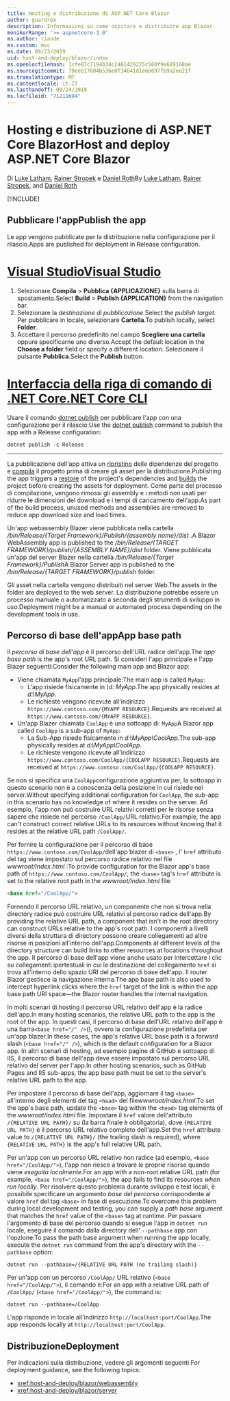 ```yaml
---
title: Hosting e distribuzione di ASP.NET Core Blazor
author: guardrex
description: Informazioni su come ospitare e distribuire app Blazor.
monikerRange: '>= aspnetcore-3.0'
ms.author: riande
ms.custom: mvc
ms.date: 09/23/2019
uid: host-and-deploy/blazor/index
ms.openlocfilehash: 1cfe87c7194b34c2461429225c560f9e689168ae
ms.sourcegitcommit: 79eeb17604b536e8f34641d1e6b697fb9a2ee21f
ms.translationtype: MT
ms.contentlocale: it-IT
ms.lasthandoff: 09/24/2019
ms.locfileid: "71211694"
---
```

# <a name="host-and-deploy-aspnet-core-blazor"></a><span data-ttu-id="db1cf-103">Hosting e distribuzione di ASP.NET Core Blazor</span><span class="sxs-lookup"><span data-stu-id="db1cf-103">Host and deploy ASP.NET Core Blazor</span></span>

<span data-ttu-id="db1cf-104">Di [Luke Latham](https://github.com/guardrex), [Rainer Stropek](https://www.timecockpit.com) e [Daniel Roth](https://github.com/danroth27)</span><span class="sxs-lookup"><span data-stu-id="db1cf-104">By [Luke Latham](https://github.com/guardrex), [Rainer Stropek](https://www.timecockpit.com), and [Daniel Roth](https://github.com/danroth27)</span></span>

[!INCLUDE[](~/includes/blazorwasm-preview-notice.md)]

## <a name="publish-the-app"></a><span data-ttu-id="db1cf-105">Pubblicare l'app</span><span class="sxs-lookup"><span data-stu-id="db1cf-105">Publish the app</span></span>

<span data-ttu-id="db1cf-106">Le app vengono pubblicate per la distribuzione nella configurazione per il rilascio.</span><span class="sxs-lookup"><span data-stu-id="db1cf-106">Apps are published for deployment in Release configuration.</span></span>

# <a name="visual-studiotabvisual-studio"></a>[<span data-ttu-id="db1cf-107">Visual Studio</span><span class="sxs-lookup"><span data-stu-id="db1cf-107">Visual Studio</span></span>](#tab/visual-studio)

1. <span data-ttu-id="db1cf-108">Selezionare **Compila** > **Pubblica {APPLICAZIONE}** sulla barra di spostamento.</span><span class="sxs-lookup"><span data-stu-id="db1cf-108">Select **Build** > **Publish {APPLICATION}** from the navigation bar.</span></span>
1. <span data-ttu-id="db1cf-109">Selezionare la *destinazione di pubblicazione*.</span><span class="sxs-lookup"><span data-stu-id="db1cf-109">Select the *publish target*.</span></span> <span data-ttu-id="db1cf-110">Per pubblicare in locale, selezionare **Cartella**.</span><span class="sxs-lookup"><span data-stu-id="db1cf-110">To publish locally, select **Folder**.</span></span>
1. <span data-ttu-id="db1cf-111">Accettare il percorso predefinito nel campo **Scegliere una cartella** oppure specificarne uno diverso.</span><span class="sxs-lookup"><span data-stu-id="db1cf-111">Accept the default location in the **Choose a folder** field or specify a different location.</span></span> <span data-ttu-id="db1cf-112">Selezionare il pulsante **Pubblica**.</span><span class="sxs-lookup"><span data-stu-id="db1cf-112">Select the **Publish** button.</span></span>

# <a name="net-core-clitabnetcore-cli"></a>[<span data-ttu-id="db1cf-113">Interfaccia della riga di comando di .NET Core</span><span class="sxs-lookup"><span data-stu-id="db1cf-113">.NET Core CLI</span></span>](#tab/netcore-cli)

<span data-ttu-id="db1cf-114">Usare il comando [dotnet publish](/dotnet/core/tools/dotnet-publish) per pubblicare l'app con una configurazione per il rilascio:</span><span class="sxs-lookup"><span data-stu-id="db1cf-114">Use the [dotnet publish](/dotnet/core/tools/dotnet-publish) command to publish the app with a Release configuration:</span></span>

```dotnetcli
dotnet publish -c Release
```

---

<span data-ttu-id="db1cf-115">La pubblicazione dell'app attiva un [ripristino](/dotnet/core/tools/dotnet-restore) delle dipendenze del progetto e [compila](/dotnet/core/tools/dotnet-build) il progetto prima di creare gli asset per la distribuzione.</span><span class="sxs-lookup"><span data-stu-id="db1cf-115">Publishing the app triggers a [restore](/dotnet/core/tools/dotnet-restore) of the project's dependencies and [builds](/dotnet/core/tools/dotnet-build) the project before creating the assets for deployment.</span></span> <span data-ttu-id="db1cf-116">Come parte del processo di compilazione, vengono rimossi gli assembly e i metodi non usati per ridurre le dimensioni del download e i tempi di caricamento dell'app.</span><span class="sxs-lookup"><span data-stu-id="db1cf-116">As part of the build process, unused methods and assemblies are removed to reduce app download size and load times.</span></span>

<span data-ttu-id="db1cf-117">Un'app webassembly Blazer viene pubblicata nella cartella */bin/Release/{Target Framework}/Publish/{assembly nome}/dist* .</span><span class="sxs-lookup"><span data-stu-id="db1cf-117">A Blazor WebAssembly app is published to the */bin/Release/{TARGET FRAMEWORK}/publish/{ASSEMBLY NAME}/dist* folder.</span></span> <span data-ttu-id="db1cf-118">Viene pubblicata un'app del server Blazer nella cartella */bin/Release/{Target Framework}/Publish*</span><span class="sxs-lookup"><span data-stu-id="db1cf-118">A Blazor Server app is published to the */bin/Release/{TARGET FRAMEWORK}/publish* folder.</span></span>

<span data-ttu-id="db1cf-119">Gli asset nella cartella vengono distribuiti nel server Web.</span><span class="sxs-lookup"><span data-stu-id="db1cf-119">The assets in the folder are deployed to the web server.</span></span> <span data-ttu-id="db1cf-120">La distribuzione potrebbe essere un processo manuale o automatizzato a seconda degli strumenti di sviluppo in uso.</span><span class="sxs-lookup"><span data-stu-id="db1cf-120">Deployment might be a manual or automated process depending on the development tools in use.</span></span>

## <a name="app-base-path"></a><span data-ttu-id="db1cf-121">Percorso di base dell'app</span><span class="sxs-lookup"><span data-stu-id="db1cf-121">App base path</span></span>

<span data-ttu-id="db1cf-122">Il *percorso di base dell'app* è il percorso dell'URL radice dell'app.</span><span class="sxs-lookup"><span data-stu-id="db1cf-122">The *app base path* is the app's root URL path.</span></span> <span data-ttu-id="db1cf-123">Si consideri l'app principale e l'app Blazer seguenti:</span><span class="sxs-lookup"><span data-stu-id="db1cf-123">Consider the following main app and Blazor app:</span></span>

* <span data-ttu-id="db1cf-124">Viene chiamata `MyApp`l'app principale:</span><span class="sxs-lookup"><span data-stu-id="db1cf-124">The main app is called `MyApp`:</span></span>
  * <span data-ttu-id="db1cf-125">L'app risiede fisicamente in *\\d: MyApp*.</span><span class="sxs-lookup"><span data-stu-id="db1cf-125">The app physically resides at *d:\\MyApp*.</span></span>
  * <span data-ttu-id="db1cf-126">Le richieste vengono ricevute all'indirizzo `https://www.contoso.com/{MYAPP RESOURCE}`.</span><span class="sxs-lookup"><span data-stu-id="db1cf-126">Requests are received at `https://www.contoso.com/{MYAPP RESOURCE}`.</span></span>
* <span data-ttu-id="db1cf-127">Un'app Blazer chiamata `CoolApp` è una sottoapp di: `MyApp`</span><span class="sxs-lookup"><span data-stu-id="db1cf-127">A Blazor app called `CoolApp` is a sub-app of `MyApp`:</span></span>
  * <span data-ttu-id="db1cf-128">La Sub-App risiede fisicamente in *d:\\MyApp\\CoolApp*.</span><span class="sxs-lookup"><span data-stu-id="db1cf-128">The sub-app physically resides at *d:\\MyApp\\CoolApp*.</span></span>
  * <span data-ttu-id="db1cf-129">Le richieste vengono ricevute all'indirizzo `https://www.contoso.com/CoolApp/{COOLAPP RESOURCE}`.</span><span class="sxs-lookup"><span data-stu-id="db1cf-129">Requests are received at `https://www.contoso.com/CoolApp/{COOLAPP RESOURCE}`.</span></span>

<span data-ttu-id="db1cf-130">Se non si specifica una `CoolApp`configurazione aggiuntiva per, la sottoapp in questo scenario non è a conoscenza della posizione in cui risiede nel server.</span><span class="sxs-lookup"><span data-stu-id="db1cf-130">Without specifying additional configuration for `CoolApp`, the sub-app in this scenario has no knowledge of where it resides on the server.</span></span> <span data-ttu-id="db1cf-131">Ad esempio, l'app non può costruire URL relativi corretti per le risorse senza sapere che risiede nel percorso `/CoolApp/`URL relativo.</span><span class="sxs-lookup"><span data-stu-id="db1cf-131">For example, the app can't construct correct relative URLs to its resources without knowing that it resides at the relative URL path `/CoolApp/`.</span></span>

<span data-ttu-id="db1cf-132">Per fornire la configurazione per il percorso di base `https://www.contoso.com/CoolApp/`dell'app blazer di `<base>` , l' `href` attributo del tag viene impostato sul percorso radice relativo nel file *wwwroot/index.html* :</span><span class="sxs-lookup"><span data-stu-id="db1cf-132">To provide configuration for the Blazor app's base path of `https://www.contoso.com/CoolApp/`, the `<base>` tag's `href` attribute is set to the relative root path in the *wwwroot/index.html* file:</span></span>

```html
<base href="/CoolApp/">
```

<span data-ttu-id="db1cf-133">Fornendo il percorso URL relativo, un componente che non si trova nella directory radice può costruire URL relativi al percorso radice dell'app.</span><span class="sxs-lookup"><span data-stu-id="db1cf-133">By providing the relative URL path, a component that isn't in the root directory can construct URLs relative to the app's root path.</span></span> <span data-ttu-id="db1cf-134">I componenti a livelli diversi della struttura di directory possono creare collegamenti ad altre risorse in posizioni all'interno dell'app.</span><span class="sxs-lookup"><span data-stu-id="db1cf-134">Components at different levels of the directory structure can build links to other resources at locations throughout the app.</span></span> <span data-ttu-id="db1cf-135">Il percorso di base dell'app viene anche usato per intercettare i clic su collegamenti ipertestuali in cui la destinazione del collegamento `href` si trova all'interno dello spazio URI del percorso di base dell'app. Il router Blazor gestisce la navigazione interna.</span><span class="sxs-lookup"><span data-stu-id="db1cf-135">The app base path is also used to intercept hyperlink clicks where the `href` target of the link is within the app base path URI space&mdash;the Blazor router handles the internal navigation.</span></span>

<span data-ttu-id="db1cf-136">In molti scenari di hosting il percorso URL relativo dell'app è la radice dell'app.</span><span class="sxs-lookup"><span data-stu-id="db1cf-136">In many hosting scenarios, the relative URL path to the app is the root of the app.</span></span> <span data-ttu-id="db1cf-137">In questi casi, il percorso di base dell'URL relativo dell'app è una barra`<base href="/" />`(), ovvero la configurazione predefinita per un'app blazer.</span><span class="sxs-lookup"><span data-stu-id="db1cf-137">In these cases, the app's relative URL base path is a forward slash (`<base href="/" />`), which is the default configuration for a Blazor app.</span></span> <span data-ttu-id="db1cf-138">In altri scenari di hosting, ad esempio pagine di GitHub e sottoapp di IIS, il percorso di base dell'app deve essere impostato sul percorso URL relativo del server per l'app.</span><span class="sxs-lookup"><span data-stu-id="db1cf-138">In other hosting scenarios, such as GitHub Pages and IIS sub-apps, the app base path must be set to the server's relative URL path to the app.</span></span>

<span data-ttu-id="db1cf-139">Per impostare il percorso di base dell'app, aggiornare il tag `<base>` all'interno degli elementi del tag `<head>` del file*wwwroot/index.html*.</span><span class="sxs-lookup"><span data-stu-id="db1cf-139">To set the app's base path, update the `<base>` tag within the `<head>` tag elements of the *wwwroot/index.html* file.</span></span> <span data-ttu-id="db1cf-140">Impostare il `href` valore dell'attributo `/{RELATIVE URL PATH}/` su (la barra finale è obbligatoria), dove `{RELATIVE URL PATH}` è il percorso URL relativo completo dell'app.</span><span class="sxs-lookup"><span data-stu-id="db1cf-140">Set the `href` attribute value to `/{RELATIVE URL PATH}/` (the trailing slash is required), where `{RELATIVE URL PATH}` is the app's full relative URL path.</span></span>

<span data-ttu-id="db1cf-141">Per un'app con un percorso URL relativo non radice (ad esempio, `<base href="/CoolApp/">`), l'app non riesce a trovare le proprie risorse quando viene *eseguita localmente*.</span><span class="sxs-lookup"><span data-stu-id="db1cf-141">For an app with a non-root relative URL path (for example, `<base href="/CoolApp/">`), the app fails to find its resources *when run locally*.</span></span> <span data-ttu-id="db1cf-142">Per risolvere questo problema durante sviluppo e test locali, è possibile specificare un argomento *base del percorso* corrispondente al valore `href` del tag `<base>` in fase di esecuzione.</span><span class="sxs-lookup"><span data-stu-id="db1cf-142">To overcome this problem during local development and testing, you can supply a *path base* argument that matches the `href` value of the `<base>` tag at runtime.</span></span> <span data-ttu-id="db1cf-143">Per passare l'argomento di base del percorso quando si esegue l'app in `dotnet run` locale, eseguire il comando dalla directory dell' `--pathbase` app con l'opzione:</span><span class="sxs-lookup"><span data-stu-id="db1cf-143">To pass the path base argument when running the app locally, execute the `dotnet run` command from the app's directory with the `--pathbase` option:</span></span>

```dotnetcli
dotnet run --pathbase=/{RELATIVE URL PATH (no trailing slash)}
```

<span data-ttu-id="db1cf-144">Per un'app con un percorso `/CoolApp/` URL relativo (`<base href="/CoolApp/">`), il comando è:</span><span class="sxs-lookup"><span data-stu-id="db1cf-144">For an app with a relative URL path of `/CoolApp/` (`<base href="/CoolApp/">`), the command is:</span></span>

```dotnetcli
dotnet run --pathbase=/CoolApp
```

<span data-ttu-id="db1cf-145">L'app risponde in locale all'indirizzo `http://localhost:port/CoolApp`.</span><span class="sxs-lookup"><span data-stu-id="db1cf-145">The app responds locally at `http://localhost:port/CoolApp`.</span></span>

## <a name="deployment"></a><span data-ttu-id="db1cf-146">Distribuzione</span><span class="sxs-lookup"><span data-stu-id="db1cf-146">Deployment</span></span>

<span data-ttu-id="db1cf-147">Per indicazioni sulla distribuzione, vedere gli argomenti seguenti:</span><span class="sxs-lookup"><span data-stu-id="db1cf-147">For deployment guidance, see the following topics:</span></span>

* <xref:host-and-deploy/blazor/webassembly>
* <xref:host-and-deploy/blazor/server>

